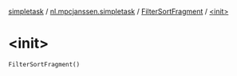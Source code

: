 [simpletask](../../index.md) / [nl.mpcjanssen.simpletask](../index.md) / [FilterSortFragment](index.md) / [&lt;init&gt;](.)

# &lt;init&gt;

`FilterSortFragment()`